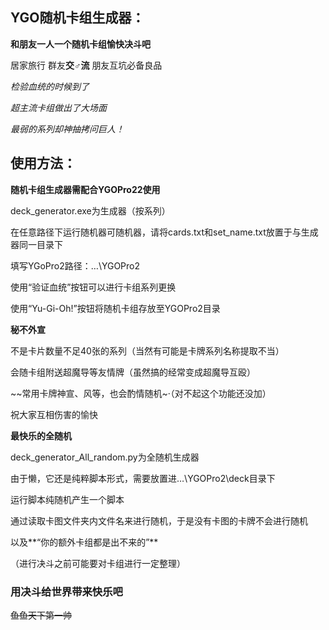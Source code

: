 
## YGO随机卡组生成器：

**和朋友一人一个随机卡组愉快决斗吧**

居家旅行 群友**交♂流** 朋友互坑必备良品

*检验血统的时候到了*

*超主流卡组做出了大场面*

*最弱的系列却神抽拷问巨人！*

## 使用方法：

**随机卡组生成器需配合YGOPro22使用**

deck_generator.exe为生成器（按系列）

在任意路径下运行随机器可随机器，请将cards.txt和set_name.txt放置于与生成器同一目录下

填写YGoPro2路径：…\\YGOPro2

使用“验证血统”按钮可以进行卡组系列更换

使用“Yu-Gi-Oh!”按钮将随机卡组存放至YGOPro2目录

**秘不外宣**

不是卡片数量不足40张的系列（当然有可能是卡牌系列名称提取不当）

会随卡组附送超魔导等友情牌（虽然搞的经常变成超魔导互殴）

~~常用卡牌神宣、风等，也会酌情随机~·（对不起这个功能还没加）

祝大家互相伤害的愉快

**最快乐的全随机**

deck_generator_All_random.py为全随机生成器

由于懒，它还是纯粹脚本形式，需要放置进…\\YGOPro2\deck目录下

运行脚本纯随机产生一个脚本

通过读取卡图文件夹内文件名来进行随机，于是没有卡图的卡牌不会进行随机

以及**“你的额外卡组都是出不来的”**

（进行决斗之前可能要对卡组进行一定整理）

### 用决斗给世界带来快乐吧

~~鱼鱼天下第一帅~~

